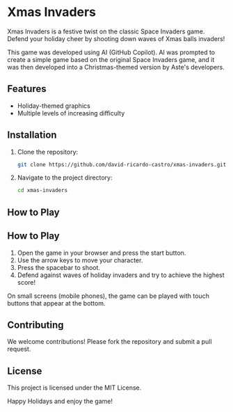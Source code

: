 # Xmas Invaders

Xmas Invaders is a festive twist on the classic Space Invaders game. Defend your holiday cheer by shooting down waves of Xmas balls invaders!

This game was developed using AI (GitHub Copilot). AI was prompted to create a simple game based on the original Space Invaders game, and it was then developed into a Christmas-themed version by Aste's developers.

## Features

- Holiday-themed graphics
- Multiple levels of increasing difficulty

## Installation

1. Clone the repository:
    ```sh
    git clone https://github.com/david-ricardo-castro/xmas-invaders.git
    ```
2. Navigate to the project directory:
    ```sh
    cd xmas-invaders
    ```

## How to Play
## How to Play

1. Open the game in your browser and press the start button.
2. Use the arrow keys to move your character.
3. Press the spacebar to shoot.
4. Defend against waves of holiday invaders and try to achieve the highest score!

On small screens (mobile phones), the game can be played with touch buttons that appear at the bottom.

## Contributing

We welcome contributions! Please fork the repository and submit a pull request.

## License

This project is licensed under the MIT License.


Happy Holidays and enjoy the game!
